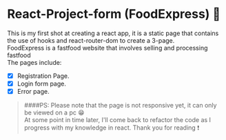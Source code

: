 # React-Project-form (FoodExpress) :rocket:

This is my first shot at creating a react app, it is a static page that contains the use of hooks and react-router-dom to create a 3-page. <br/>
FoodExpress is a fastfood website that involves selling and processing fastfood <br/>
The pages include: <br/>
- [x] Registration Page.
- [x] Login form page.
- [x] Error page.

> ####PS: Please note that the page is not responsive yet, it can only be viewed on a pc :grin: <br/>
> At some point in time later, I'll come back to refactor the code as I progress with my knowledge in react. Thank you for reading :exclamation:
